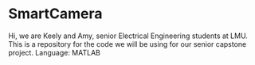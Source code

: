 # SmartCamera
Hi, we are Keely and Amy, senior Electrical Engineering students at LMU. This is a repository for the code we will be using for our senior capstone project.  Language: MATLAB
